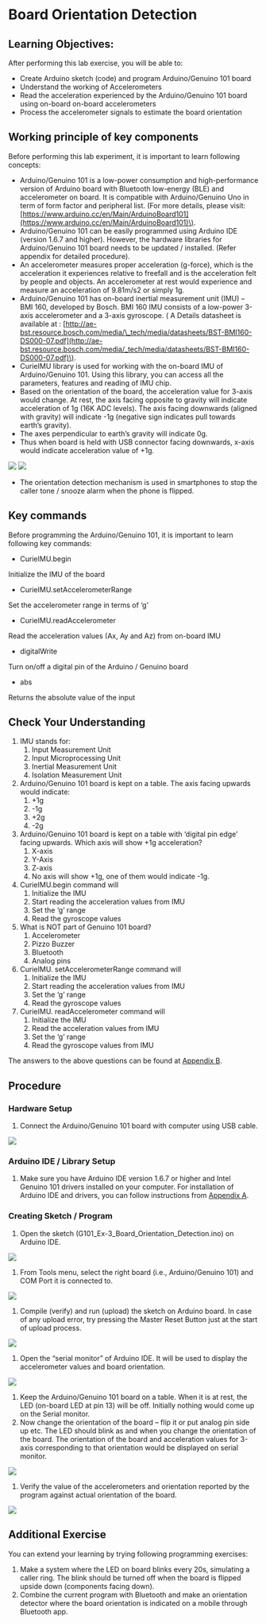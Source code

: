 # Board Orientation Detection

## Learning Objectives:

After performing this lab exercise, you will be able to:

* Create Arduino sketch \(code\) and program Arduino/Genuino 101 board
* Understand the working of Accelerometers
* Read the acceleration experienced by the Arduino/Genuino 101 board using on-board on-board accelerometers
* Process the accelerometer signals to estimate the board orientation

## Working principle of key components

Before performing this lab experiment, it is important to learn following concepts:

* Arduino/Genuino 101 is a low-power consumption and high-performance version of Arduino board with Bluetooth low-energy \(BLE\) and accelerometer on board. It is compatible with Arduino/Genuino Uno in term of form factor and peripheral list. \(For more details, please visit: [https://www.arduino.cc/en/Main/ArduinoBoard101](https://www.arduino.cc/en/Main/ArduinoBoard101)\).
* Arduino/Genuino 101 can be easily programmed using Arduino IDE \(version 1.6.7 and higher\). However, the hardware libraries for Arduino/Genuino 101 board needs to be updated / installed. \(Refer appendix for detailed procedure\).
* An accelerometer measures proper acceleration \(g-force\), which is the acceleration it experiences relative to freefall and is the acceleration felt by people and objects. An accelerometer at rest would experience and measure an acceleration of 9.81m/s2 or simply 1g.
* Arduino/Genuino 101 has on-board inertial measurement unit \(IMU\) – BMI 160, developed by Bosch. BMI 160 IMU consists of a low-power 3-axis accelerometer and a 3-axis gyroscope. \( A Details datasheet is available at : [http://ae-bst.resource.bosch.com/media/\_tech/media/datasheets/BST-BMI160-DS000-07.pdf](http://ae-bst.resource.bosch.com/media/_tech/media/datasheets/BST-BMI160-DS000-07.pdf)\).
* CurieIMU library is used for working with the on-board IMU of Arduino/Genuino 101. Using this library, you can access all the parameters, features and reading of IMU chip.
* Based on the orientation of the board, the acceleration value for 3-axis would change. At rest, the axis facing opposite to gravity will indicate acceleration of 1g \(16K ADC levels\). The axis facing downwards \(aligned with gravity\) will indicate -1g \(negative sign indicates pull towards earth’s gravity\).
* The axes perpendicular to earth’s gravity will indicate 0g.
* Thus when board is held with USB connector facing downwards, x-axis would indicate acceleration value of +1g.

![](../../.gitbook/assets/2%20%2818%29.png) ![](../../.gitbook/assets/3%20%288%29.png)

* The orientation detection mechanism is used in smartphones to stop the caller tone / snooze alarm when the phone is flipped.

## Key commands

Before programming the Arduino/Genuino 101, it is important to learn following key commands:

* CurieIMU.begin

Initialize the IMU of the board

* CurieIMU.setAccelerometerRange

Set the accelerometer range in terms of ‘g’

* CurieIMU.readAccelerometer

Read the acceleration values \(Ax, Ay and Az\) from on-board IMU

* digitalWrite

Turn on/off a digital pin of the Arduino / Genuino board

* abs

Returns the absolute value of the input

## Check Your Understanding

1. IMU stands for:
   1. Input Measurement Unit
   2. Input Microprocessing Unit
   3. Inertial Measurement Unit
   4. Isolation Measurement Unit
2. Arduino/Genuino 101 board is kept on a table. The axis facing upwards would indicate:
   1. +1g
   2. -1g
   3. +2g
   4. -2g
3. Arduino/Genuino 101 board is kept on a table with ‘digital pin edge’ facing upwards. Which axis will show +1g acceleration?
   1. X-axis
   2. Y-Axis
   3. Z-axis
   4. No axis will show +1g, one of them would indicate -1g.
4. CurieIMU.begin command will
   1. Initialize the IMU
   2. Start reading the acceleration values from IMU
   3. Set the ‘g’ range
   4. Read the gyroscope values
5. What is NOT part of Genuino 101 board?
   1. Accelerometer
   2. Pizzo Buzzer
   3. Bluetooth
   4. Analog pins
6. CurieIMU. setAccelerometerRange command will
   1. Initialize the IMU
   2. Start reading the acceleration values from IMU
   3. Set the ‘g’ range
   4. Read the gyroscope values
7. CurieIMU. readAccelerometer command will
   1. Initialize the IMU
   2. Read the acceleration values from IMU
   3. Set the ‘g’ range
   4. Read the gyroscope values from IMU

The answers to the above questions can be found at [Appendix B](appendices/appendix-b.md).

## Procedure

### Hardware Setup

1. Connect the Arduino/Genuino 101 board with computer using USB cable.

![](../../.gitbook/assets/4%20%288%29.png)

### Arduino IDE / Library Setup

1. Make sure you have Arduino IDE version 1.6.7 or higher and Intel Genuino 101 drivers installed on your computer. For installation of Arduino IDE and drivers, you can follow instructions from [Appendix A](appendices/appendix-a.md).

### Creating Sketch / Program

1. Open the sketch \(G101\_Ex-3\_Board\_Orientation\_Detection.ino\) on Arduino IDE.

![](../../.gitbook/assets/5%20%2812%29.png)

1. From Tools menu, select the right board \(i.e., Arduino/Genuino 101\) and COM Port it is connected to.

![](../../.gitbook/assets/6%20%2810%29.png)

1. Compile \(verify\) and run \(upload\) the sketch on Arduino board. In case of any upload error, try pressing the Master Reset Button just at the start of upload process.

![](../../.gitbook/assets/7%20%289%29.png)

1. Open the “serial monitor” of Arduino IDE. It will be used to display the accelerometer values and board orientation.

![](../../.gitbook/assets/2-1%20%281%29.jpg)

1. Keep the Arduino/Genuino 101 board on a table. When it is at rest, the LED \(on-board LED at pin 13\) will be off. Initially nothing would come up on the Serial monitor.
2. Now change the orientation of the board – flip it or put analog pin side up etc. The LED should blink as and when you change the orientation of the board. The orientation of the board and acceleration values for 3-axis corresponding to that orientation would be displayed on serial monitor.

![](../../.gitbook/assets/9%20%288%29.png)

1. Verify the value of the accelerometers and orientation reported by the program against actual orientation of the board.

![](../../.gitbook/assets/3-1.jpg)

## Additional Exercise

You can extend your learning by trying following programming exercises:

1. Make a system where the LED on board blinks every 20s, simulating a caller ring. The blink should be turned off when the board is flipped upside down \(components facing down\).
2. Combine the current program with Bluetooth and make an orientation detector where the board orientation is indicated on a mobile through Bluetooth app.

